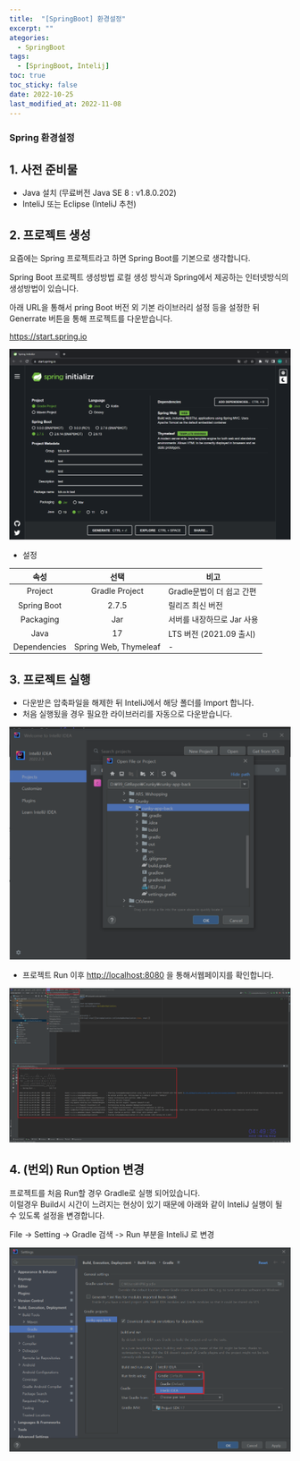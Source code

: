 ```yaml
---
title:  "[SpringBoot] 환경설정" 
excerpt: ""
ategories:
  - SpringBoot
tags:
  - [SpringBoot, Intelij]
toc: true
toc_sticky: false
date: 2022-10-25
last_modified_at: 2022-11-08
---
```


### Spring 환경설정

## 1. 사전 준비물
- Java 설치 (무료버전 Java SE 8 : v1.8.0.202)  
- InteliJ 또는 Eclipse (InteliJ 추천)

## 2. 프로젝트 생성
요즘에는 Spring 프로젝트라고 하면 Spring Boot를 기본으로 생각합니다.   

Spring Boot 프로젝트 생성방법 로컬 생성 방식과 Spring에서 제공하는 인터넷방식의 생성방법이 있습니다.

아래 URL을 통해서 pring Boot 버전 외 기본 라이브러리 설정 등을 설정한 뒤 Generrate 버튼을 통해 프로젝트를 다운받습니다.

  <https://start.spring.io>

![프로젝트 생성](/assets/images/2022-10-25-springboot/spring-starter.png)

- 설정  

|속성|선택|비고|
|:--:|:--:|--|
|Project|Gradle Project|Gradle문법이 더 쉽고 간편|
|Spring Boot|2.7.5|릴리즈 최신 버전|
|Packaging|Jar|서버를 내장하므로 Jar 사용|
|Java|17|LTS 버전 (2021.09 출시)|
|Dependencies|Spring Web, Thymeleaf|-|

## 3. 프로젝트 실행
- 다운받은 압축파일을 해제한 뒤 InteliJ에서 해당 폴더를 Import 합니다.  
- 처음 실행됬을 경우 필요한 라이브러리를 자동으로 다운받습니다.

![프로젝트 Import](/assets/images/2022-10-25-springboot/import.png)

- 프로젝트 Run 이후 <http://localhost:8080> 을 통해서웹페이지를 확인합니다.

![프로젝트 Run](/assets/images/2022-10-25-springboot/run.png)

## 4. (번외) Run Option 변경
프로젝트를 처음 Run할 경우 Gradle로 실행 되어있습니다.  
이럴경우 Build시 시간이 느려지는 현상이 있기 때문에 아래와 같이 InteliJ 실행이 될 수 있도록 설정을 변경합니다.

File -> Setting -> Gradle 검색 -> Run 부분을 InteliJ 로 변경

![InteliJ Run](/assets/images/2022-10-25-springboot/run-using.png)